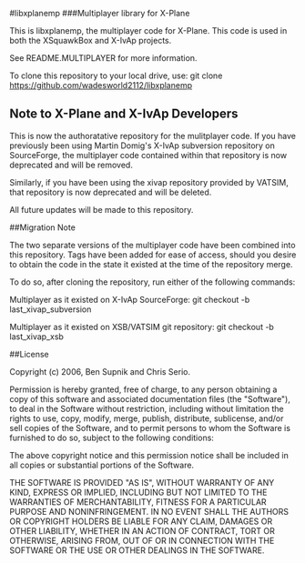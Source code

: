 #libxplanemp
###Multiplayer library for X-Plane

This is libxplanemp, the multiplayer code for X-Plane.  This code is
used in both the XSquawkBox and X-IvAp projects.

See README.MULTIPLAYER for more information.

To clone this repository to your local drive, use:
git clone https://github.com/wadesworld2112/libxplanemp

## Note to X-Plane and X-IvAp Developers

This is now the authoratative repository for the mulitplayer code.  If you 
have previously been using Martin Domig's X-IvAp subversion repository on SourceForge,
the multiplayer code contained within that repository is now deprecated and will 
be removed.

Similarly, if you have been using the xivap repository provided by VATSIM, that
repository is now deprecated and will be deleted.

All future updates will be made to this repository.

##Migration Note

The two separate versions of the multiplayer code have been combined into this
repository.  Tags have been added for ease of access, should you
desire to obtain the code in the state it existed at the time of the 
repository merge.

To do so, after cloning the repository, run either of the following commands:

Multiplayer as it existed on X-IvAp SourceForge:
git checkout -b <new branch name> last_xivap_subversion

Multiplayer as it existed on XSB/VATSIM git repository:
git checkout -b <new branch name> last_xivap_xsb

##License

Copyright (c) 2006, Ben Supnik and Chris Serio.

Permission is hereby granted, free of charge, to any person obtaining a
copy of this software and associated documentation files (the "Software"),
to deal in the Software without restriction, including without limitation
the rights to use, copy, modify, merge, publish, distribute, sublicense,
and/or sell copies of the Software, and to permit persons to whom the
Software is furnished to do so, subject to the following conditions:

The above copyright notice and this permission notice shall be included in
all copies or substantial portions of the Software.

THE SOFTWARE IS PROVIDED "AS IS", WITHOUT WARRANTY OF ANY KIND, EXPRESS OR
IMPLIED, INCLUDING BUT NOT LIMITED TO THE WARRANTIES OF MERCHANTABILITY,
FITNESS FOR A PARTICULAR PURPOSE AND NONINFRINGEMENT. IN NO EVENT SHALL THE
AUTHORS OR COPYRIGHT HOLDERS BE LIABLE FOR ANY CLAIM, DAMAGES OR OTHER
LIABILITY, WHETHER IN AN ACTION OF CONTRACT, TORT OR OTHERWISE, ARISING FROM,
OUT OF OR IN CONNECTION WITH THE SOFTWARE OR THE USE OR OTHER DEALINGS IN
THE SOFTWARE.
